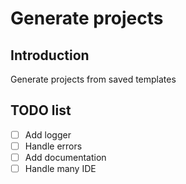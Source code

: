 # Generate projects

## Introduction

Generate projects from saved templates

## TODO list

- [ ] Add logger
- [ ] Handle errors
- [ ] Add documentation
- [ ] Handle many IDE